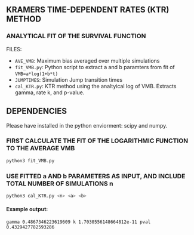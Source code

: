 ## KRAMERS TIME-DEPENDENT RATES (KTR) METHOD
### ANALYTICAL FIT OF THE SURVIVAL FUNCTION

FILES:
* `AVE_VMB`: Maximum bias averaged over multiple simulations
* `fit_VMB.py`: Python script to extract a and b paramters from fit of `VMB=a*log(1+b*t)`
* `JUMPTIMES`: Simulation Jump transition times 
* `cal_KTR.py`: KTR method using the analtyical log of VMB. Extracts gamma, rate k, and p-value.

## DEPENDENCIES

Please have installed in the python enviorment: scipy and numpy.

### FIRST CALCULATE THE FIT OF THE LOGARITHMIC FUNCTION TO THE AVERAGE VMB

```bash
python3 fit_VMB.py
```

### USE FITTED a AND b PARAMETERS AS INPUT, AND INCLUDE TOTAL NUMBER OF SIMULATIONS n

```bash
python3 cal_KTR.py <n> <a> <b>
```

#### Example output:

```
gamma 0.4867346223619609 k 1.7030556148664812e-11 pval 0.4329427782593286
```

